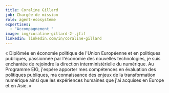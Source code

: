 ```yaml
---
title: Coraline Gillard
job: Chargée de mission
role: agent-ecosysteme
expertises:
  - "Accompagnement "
image: img/coraline-gillard-2-.jfif
linkedin: linkedin.com/in/coraline-gillard
---
```

« Diplômée en économie politique de l'Union Européenne et en politiques publiques, passionnée par l'économie des nouvelles technologies, je suis enchantée de rejoindre la direction interministérielle du numérique. Au Programme EIG, j'espère apporter mes compétences en évaluation des politiques publiques, ma connaissance des enjeux de la transformation numérique ainsi que les expériences humaines que j'ai acquises en Europe et en Asie. »